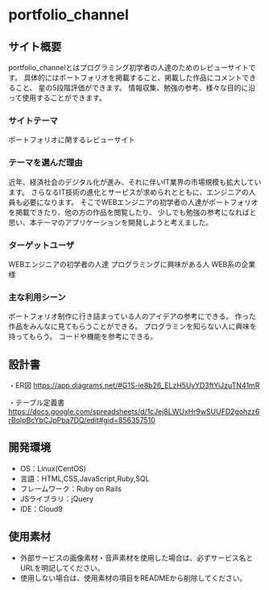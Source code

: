 # portfolio_channel

## サイト概要
portfolio_channelとはプログラミング初学者の人達のためのレビューサイトです。
具体的にはポートフォリオを掲載すること、掲載した作品にコメントできること、
星の5段階評価ができます。
情報収集、勉強の参考、様々な目的に沿って使用することができます。

### サイトテーマ
ポートフォリオに関するレビューサイト

### テーマを選んだ理由
近年、経済社会のデジタル化が進み、それに伴いIT業界の市場規模も拡大しています。
さらなるIT技術の進化とサービスが求められとともに、エンジニアの人員も必要になります。
そこでWEBエンジニアの初学者の人達がポートフォリオを掲載できたり、他の方の作品を閲覧したり、
少しでも勉強の参考になればと思い、本テーマのアプリケーションを開発しようと考えました。

### ターゲットユーザ
WEBエンジニアの初学者の人達
プログラミングに興味がある人
WEB系の企業様

### 主な利用シーン
ポートフォリオ制作に行き詰まっている人のアイデアの参考にできる。
作った作品をみんなに見てもらうことができる。
プログラミンを知らない人に興味を持ってもらう。
コードや機能を参考にできる。

## 設計書
・ER図
https://app.diagrams.net/#G1S-ie8b26_ELzH5UyYD3ftYiJzuTN41mR

・テーブル定義書
https://docs.google.com/spreadsheets/d/1cJej8LWUxHr9wSUUFD2gohzz6rBoIpBcYbCJpPba7DQ/edit#gid=856357510


## 開発環境
- OS：Linux(CentOS)
- 言語：HTML,CSS,JavaScript,Ruby,SQL
- フレームワーク：Ruby on Rails
- JSライブラリ：jQuery
- IDE：Cloud9

## 使用素材
- 外部サービスの画像素材・音声素材を使用した場合は、必ずサービス名とURLを明記してください。
- 使用しない場合は、使用素材の項目をREADMEから削除してください。
